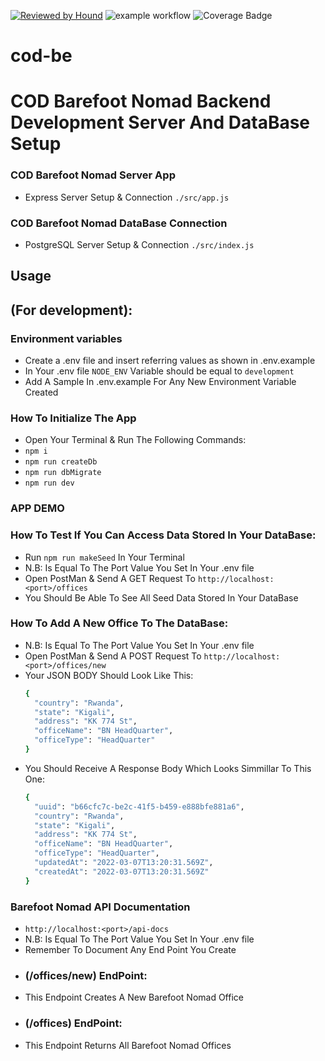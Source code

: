[![Reviewed by Hound](https://img.shields.io/badge/Reviewed_by-Hound-8E64B0.svg)](https://houndci.com)
![example workflow](https://github.com/atlp-rwanda/cod-be/actions/workflows/node.js.yml/badge.svg)
![Coverage Badge](https://img.shields.io/endpoint?url=https://gist.githubusercontent.com/sergenm/fc852272be18bb21d4a7418ab58e2edc/raw/cod-be__pull_30.json)

# cod-be
# COD Barefoot Nomad Backend Development Server And DataBase Setup

### COD Barefoot Nomad Server App 
- Express Server Setup & Connection ```./src/app.js```
### COD Barefoot Nomad DataBase Connection
- PostgreSQL Server Setup & Connection ```./src/index.js```

## Usage
## (For development):

### Environment variables
- Create a .env file and insert referring values as shown in .env.example
- In Your .env file ```NODE_ENV``` Variable should be equal to ```development```
- Add A Sample In .env.example For Any New Environment Variable Created

### How To Initialize The App

- Open Your Terminal & Run The Following Commands:
- ```npm i```
- ```npm run createDb```
- ```npm run dbMigrate```
- ```npm run dev```

### APP DEMO
### How To Test If You Can Access Data Stored In Your DataBase:
  - Run ```npm run makeSeed``` In Your Terminal
  - N.B: <port> Is Equal To The Port Value You Set In Your .env file
  - Open PostMan & Send A GET Request To ```http://localhost:<port>/offices```
  - You Should Be Able To See All Seed Data Stored In Your DataBase
  
### How To Add A New Office To The DataBase: 
  - N.B: <port> Is Equal To The Port Value You Set In Your .env file
  - Open PostMan & Send A POST Request To ```http://localhost:<port>/offices/new```
  - Your JSON BODY Should Look Like This: 
      ```bash
    {
        "country": "Rwanda", 
        "state": "Kigali", 
        "address": "KK 774 St",
        "officeName": "BN HeadQuarter",
        "officeType": "HeadQuarter" 
    }
      ```
  - You Should Receive A Response Body Which Looks Simmillar To This One: 
    ```bash
    {
      "uuid": "b66cfc7c-be2c-41f5-b459-e888bfe881a6",
      "country": "Rwanda",
      "state": "Kigali",
      "address": "KK 774 St",
      "officeName": "BN HeadQuarter",
      "officeType": "HeadQuarter",
      "updatedAt": "2022-03-07T13:20:31.569Z",
      "createdAt": "2022-03-07T13:20:31.569Z"
    }
      ```

### Barefoot Nomad API Documentation
  - ```http://localhost:<port>/api-docs```
  - N.B: <port> Is Equal To The Port Value You Set In Your .env file
  - Remember To Document Any End Point You Create
  - ### (/offices/new) EndPoint:
  - This Endpoint Creates A New Barefoot Nomad Office
  - ### (/offices) EndPoint:
  - This Endpoint Returns All Barefoot Nomad Offices
